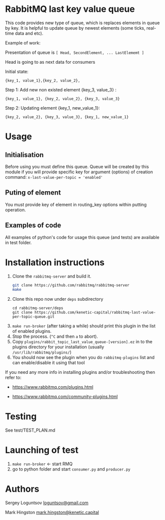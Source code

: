 # RabbitMQ last key value queue

This code provides new type of queue, which is replaces elements in queue by key.
It is helpful to update queue by newest elements (some ticks, real-time data and etc).

Example of work:

Presentation of queue is ``[ Head, SecondElement, ... LastElememt ]``

Head is going to as next data for consumers

Initial state:
```
{key_1, value_1},{key_2, value_2},
```
Step 1: Add new non existed element {key_3, value_3} :
```
{key_1, value_1}, {key_2, value_2}, {key_3, value_3}
```
Step 2: Updating element {key_1, new_value_1}:
```
{key_2, value_2}, {key_3, value_3}, {key_1, new_value_1}
```

# Usage

## Initialisation

Before using you must define this queue. Queue will be created by this module if you will provide specific key for argument (options) of creation command:
``x-last-value-per-topic = 'enabled'``

## Puting of element

You must provide key of element in routing_key options within putting operation.

## Examples of code

All examples of python's code for usage this queue (and tests) are available in test folder.


# Installation instructions

1. Clone the `rabbitmq-server` and build it.
    ```bash
    git clone https://github.com/rabbitmq/rabbitmq-server
    make
    ```
2. Clone this repo now under `deps` subdirectory
    ```
    cd rabbitmq-server/deps
    git clone https://github.com/kenetic-capital/rabbitmq-last-value-per-topic-queue.git
    ```
3. `make run-broker` (after taking a while) should print this plugin in the list of enabled plugins.
4. Stop the process. (`^C` and then `a` to abort).
5. Copy `plugins/rabbit_topic_last_value_queue-[version].ez` in to the plugins directory for your installation (usually `/usr/lib/rabbitmq/plugins/`)
6. You should now see the plugin when you do `rabbitmq-plugins` list and can enable/disable it using that tool

If you need any more info in installing plugins and/or troubleshooting then refer to:

* https://www.rabbitmq.com/plugins.html

* https://www.rabbitmq.com/community-plugins.html



# Testing

See test/TEST_PLAN.md


# Launching of test

1. ```make run-broker``` <- start RMQ
2. go to python folder and start ```consumer.py``` and ```producer.py```



# Authors

Sergey Loguntsov <loguntsov@gmail.com>

Mark Hingston <mark.hingston@kenetic.capital>
